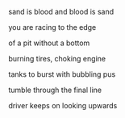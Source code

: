 sand is blood and blood is sand

you are racing to the edge

of a pit without a bottom

burning tires, choking engine

tanks to burst with bubbling pus

tumble through the final line

driver keeps on looking upwards